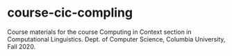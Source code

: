 # course-cic-compling
Course materials for the course Computing in Context section in Computational Linguistics. Dept. of Computer Science, Columbia University, Fall 2020.
